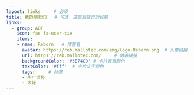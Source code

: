 ```yaml
---
layout: links     # 必须
title: 我的朋友们   # 可选，这是友链页的标题
links:
  - group: ADT
    icon: fas fa-user-tie
    items:
    - name: Reborn   # 博客名
      avatar: https://reb.mallotec.com/img/logo-Reborn.png  # 头像链接
      url: https://reb.mallotec.com/     # 博客链接
      backgroundColor: '#3E74C9' # 卡片背景颜色
      textColor: '#fff'  # 卡片文字颜色
      tags:     # 标签
      - 华广计协
      - 大佬
---
```

